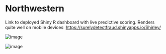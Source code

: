 # Northwestern
Link to deployed Shiny R dashboard with live predictive scoring. Renders quite well on mobile devices: https://surelydetectfraud.shinyapps.io/Shirley/

![image](https://drive.google.com/uc?export=view&id=1QJvApddboSghdawLLFoqBihqIlzWsXIW)

![image](https://drive.google.com/uc?export=view&id=1913oZeBZPBNiUuk8gu3ZSbLBA2l_VQtG)
